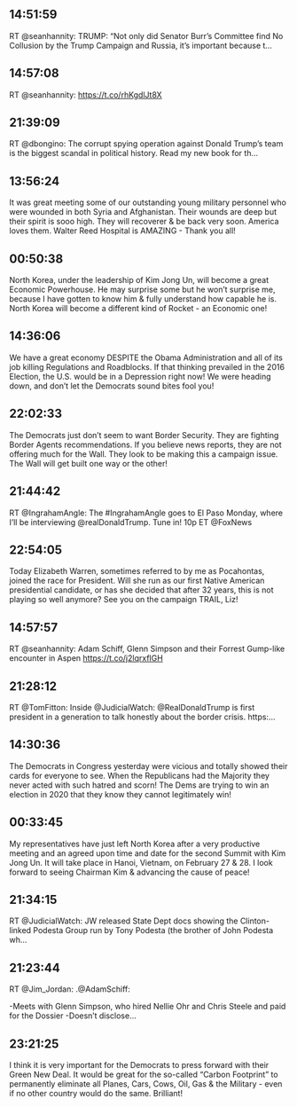 ## 14:51:59
RT @seanhannity: TRUMP: “Not only did Senator Burr’s Committee find No Collusion by the Trump Campaign and Russia, it’s important because t…
## 14:57:08
RT @seanhannity: https://t.co/rhKgdlJt8X
## 21:39:09
RT @dbongino: The corrupt spying operation against Donald Trump’s team is the biggest scandal in political history. Read my new book for th…
## 13:56:24
It was great meeting some of our outstanding young military personnel who were wounded in both Syria and Afghanistan. Their wounds are deep but their spirit is sooo high. They will recoverer &amp; be back very soon. America loves them. Walter Reed Hospital is AMAZING - Thank you all!
## 00:50:38
North Korea, under the leadership of Kim Jong Un, will become a great Economic Powerhouse. He may surprise some but he won’t surprise me, because I have gotten to know him &amp; fully understand how capable he is. North Korea will become a different kind of Rocket - an Economic one!
## 14:36:06
We have a great economy DESPITE the Obama Administration and all of its job killing Regulations and Roadblocks. If that thinking prevailed in the 2016 Election, the U.S. would be in a Depression right now! We were heading down, and don’t let the Democrats sound bites fool you!
## 22:02:33
The Democrats just don’t seem to want Border Security. They are fighting Border Agents recommendations. If you believe news reports, they are not offering much for the Wall. They look to be making this a campaign issue. The Wall will get built one way or the other!
## 21:44:42
RT @IngrahamAngle: The #IngrahamAngle goes to El Paso Monday, where I’ll be interviewing @realDonaldTrump.  Tune in! 10p ET @FoxNews
## 22:54:05
Today Elizabeth Warren, sometimes referred to by me as Pocahontas, joined the race for President. Will she run as our first Native American presidential candidate, or has she decided that after 32 years, this is not playing so well anymore? See you on the campaign TRAIL, Liz!
## 14:57:57
RT @seanhannity: Adam Schiff, Glenn Simpson and their Forrest Gump-like encounter in Aspen https://t.co/j2lqrxflGH
## 21:28:12
RT @TomFitton: Inside @JudicialWatch: @RealDonaldTrump is first president in a generation to talk honestly about the border crisis.  https:…
## 14:30:36
The Democrats in Congress yesterday were vicious and totally showed their cards for everyone to see. When the Republicans had the Majority they never acted with such hatred and scorn! The Dems are trying to win an election in 2020 that they know they cannot legitimately win!
## 00:33:45
My representatives have just left North Korea after a very productive meeting and an agreed upon time and date for the second Summit with Kim Jong Un. It will take place in Hanoi, Vietnam, on February 27 &amp; 28. I look forward to seeing Chairman Kim &amp; advancing the cause of peace!
## 21:34:15
RT @JudicialWatch: JW released State Dept docs showing the Clinton-linked Podesta Group run by Tony Podesta (the brother of John Podesta wh…
## 21:23:44
RT @Jim_Jordan: .@AdamSchiff:

-Meets with Glenn Simpson, who hired Nellie Ohr and Chris Steele and paid for the Dossier
-Doesn’t disclose…
## 23:21:25
I think it is very important for the Democrats to press forward with their Green New Deal. It would be great for the so-called “Carbon Footprint” to permanently eliminate all Planes, Cars, Cows, Oil, Gas &amp; the Military - even if no other country would do the same. Brilliant!
